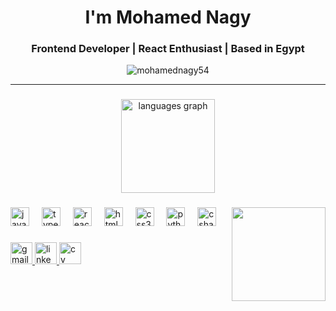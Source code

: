 <h1 align="center">I'm Mohamed Nagy</h1>

<h3 align="center">Frontend Developer | React Enthusiast | Based in Egypt</h3>

<p align="center">
  <img src="https://komarev.com/ghpvc/?username=mohamednagy54&label=Profile%20views&color=0e75b6&style=flat" alt="mohamednagy54" />
</p>

---

###

<div align="center">
  <img src="https://github-readme-stats.vercel.app/api/top-langs?username=mohamednagy54&locale=en&hide_title=false&layout=compact&card_width=320&langs_count=5&theme=dracula&hide_border=false" height="150" alt="languages graph"  />
</div>

###

<img align="right" height="150" src="https://media.giphy.com/media/qgQUggAC3Pfv687qPC/giphy.gif"  />

###

<div align="left">
  <img src="https://cdn.jsdelivr.net/gh/devicons/devicon/icons/javascript/javascript-original.svg" height="30" alt="javascript logo"  />
  <img width="12" />
  <img src="https://cdn.jsdelivr.net/gh/devicons/devicon/icons/typescript/typescript-original.svg" height="30" alt="typescript logo"  />
  <img width="12" />
  <img src="https://cdn.jsdelivr.net/gh/devicons/devicon/icons/react/react-original.svg" height="30" alt="react logo"  />
  <img width="12" />
  <img src="https://cdn.jsdelivr.net/gh/devicons/devicon/icons/html5/html5-original.svg" height="30" alt="html5 logo"  />
  <img width="12" />
  <img src="https://cdn.jsdelivr.net/gh/devicons/devicon/icons/css3/css3-original.svg" height="30" alt="css3 logo"  />
  <img width="12" />
  <img src="https://cdn.jsdelivr.net/gh/devicons/devicon/icons/python/python-original.svg" height="30" alt="python logo"  />
  <img width="12" />
  <img src="https://cdn.jsdelivr.net/gh/devicons/devicon/icons/csharp/csharp-original.svg" height="30" alt="csharp logo"  />
</div>

###

<div align="left">
 
  
 
 
  <a href="mailto:nagy14966@gmail.com" target="_blank">
    <img src="https://img.shields.io/static/v1?message=Gmail&logo=gmail&label=&color=D14836&logoColor=white&labelColor=&style=for-the-badge" height="35" alt="gmail logo"  />
  </a>
  <a href="https://www.linkedin.com/in/mohamed-nagy-frontend-developer" target="_blank">
    <img src="https://img.shields.io/static/v1?message=LinkedIn&logo=linkedin&label=&color=0077B5&logoColor=white&labelColor=&style=for-the-badge" height="35" alt="linkedin logo"  />
  </a>
  <a href="https://drive.google.com/file/d/1LuT1aaFfphPMidtoZVBMqvHP4L8eekQQ/view?usp=sharing" target="_blank">
    <img src="https://img.shields.io/static/v1?message=Download+CV&logo=readme&label=&color=4CAF50&logoColor=white&labelColor=&style=for-the-badge" height="35" alt="cv download" />
  </a>
</div>

###

<br clear="both">
